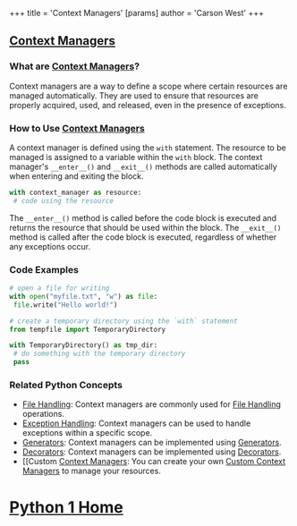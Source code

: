 +++
 title = 'Context Managers'
[params]
	author = 'Carson West'
+++
## [Context Managers](./../context-managers/)

### What are [Context Managers](./../context-managers/)?
Context managers are a way to define a scope where certain resources are managed automatically. They are used to ensure that resources are properly acquired, used, and released, even in the presence of exceptions.

### How to Use [Context Managers](./../context-managers/)
A context manager is defined using the `with` statement. The resource to be managed is assigned to a variable within the `with` block. The context manager's `__enter__()` and `__exit__()` methods are called automatically when entering and exiting the block.

```python
with context_manager as resource:
 # code using the resource
```

The `__enter__()` method is called before the code block is executed and returns the resource that should be used within the block. The `__exit__()` method is called after the code block is executed, regardless of whether any exceptions occur.

### Code Examples
```python
# open a file for writing
with open("myfile.txt", "w") as file:
 file.write("Hello world!")
```

```python
# create a temporary directory using the `with` statement
from tempfile import TemporaryDirectory

with TemporaryDirectory() as tmp_dir:
 # do something with the temporary directory
 pass
```

### Related Python Concepts

- [File Handling](./../file-handling/): Context managers are commonly used for [File Handling](./../file-handling/) operations.
- [Exception Handling](./../exception-handling/): Context managers can be used to handle exceptions within a specific scope.
- [Generators](./../generators/): Context managers can be implemented using [Generators](./../generators/).
- [Decorators](./../decorators/): Context managers can be implemented using [Decorators](./../decorators/).
- [[Custom [Context Managers](./../context-managers/): You can create your own [Custom Context Managers](./../custom-context-managers/) to manage your resources.
# [Python 1 Home](./../python-1-home/)